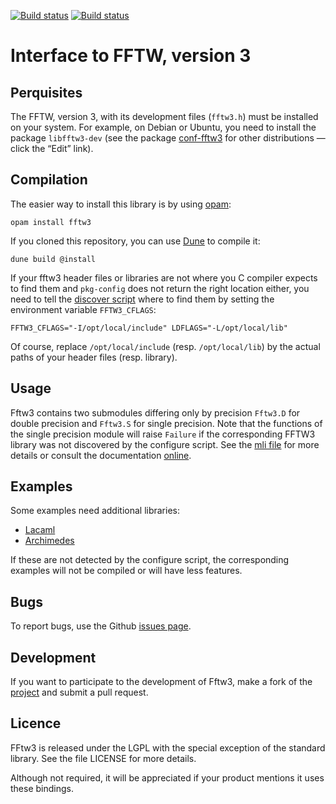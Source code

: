 [![Build status](https://travis-ci.org/Chris00/fftw-ocaml.png)](https://travis-ci.org/Chris00/fftw-ocaml)
[![Build status](https://ci.appveyor.com/api/projects/status/etbmhio3tior36og?svg=true)](https://ci.appveyor.com/project/Chris00/fftw-ocaml)

Interface to FFTW, version 3
============================

Perquisites
-----------

The FFTW, version 3, with its development files (``fftw3.h``) must be
installed on your system.  For example, on Debian or Ubuntu, you need
to install the package ``libfftw3-dev`` (see the package
[conf-fftw3](https://opam.ocaml.org/packages/conf-fftw3/) for other
distributions — click the “Edit” link).


Compilation
-----------

The easier way to install this library is by using [opam][]:

    opam install fftw3

If you cloned this repository, you can use [Dune][dune] to
compile it:

    dune build @install

If your fftw3 header files or libraries are not where you C compiler
expects to find them and `pkg-config` does not return the right
location either, you need to tell the [discover
script](config/discover.ml) where to find them by setting the
environment variable `FFTW3_CFLAGS`:

    FFTW3_CFLAGS="-I/opt/local/include" LDFLAGS="-L/opt/local/lib"

Of course, replace ``/opt/local/include`` (resp. ``/opt/local/lib``) by the
actual paths of your header files (resp. library).

[opam]: https://opam.ocaml.org/
[dune]: https://github.com/ocaml/dune

Usage
-----

Fftw3 contains two submodules differing only by precision ``Fftw3.D`` for
double precision and ``Fftw3.S`` for single precision.  Note that the
functions of the single precision module will raise ``Failure`` if the
corresponding FFTW3 library was not discovered by the configure
script.  See the [mli file](src/fftw3.mli) for more details
or consult the documentation
[online](https://chris00.github.io/fftw-ocaml/doc/fftw3/Fftw3/).


Examples
--------

Some examples need additional libraries:
- [Lacaml](http://mmottl.github.io/lacaml/)
- [Archimedes](https://forge.ocamlcore.org/projects/archimedes/)

If these are not detected by the configure script, the corresponding
examples will not be compiled or will have less features.


Bugs
----

To report bugs, use the Github
[issues page](https://github.com/Chris00/fftw-ocaml/issues).


Development
-----------

If you want to participate to the development of Fftw3, make a
fork of the [project](https://github.com/Chris00/fftw-ocaml) and
submit a pull request.


Licence
-------

FFtw3 is released under the LGPL with the special exception of the
standard library.  See the file LICENSE for more details.

Although not required, it will be appreciated if your product mentions
it uses these bindings.

